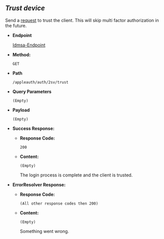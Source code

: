 *Trust device*
----
  Send a [request](../../definitions/requests/default-request.md) to trust the client. This will skip multi factor authorization in the future.

* **Endpoint**
  
  [Idmsa-Endpoint](../../definitions/icloud/endpoints/idmsa.md)
  
* **Method:**

  `GET`
  
* **Path**

  `/appleauth/auth/2sv/trust`
  
* **Query Parameters**

  `(Empty)`

* **Payload**

  `(Empty)`

* **Success Response:**

  * **Response Code:**
  
    `200`

  * **Content:**
  
    `(Empty)`
    
    The login process is complete and the client is trusted.
 
* **ErrorResolver Response:**

  * **Response Code:**
  
    `(All other response codes then 200)`

  * **Content:**
  
    `(Empty)`
    
    Something went wrong.